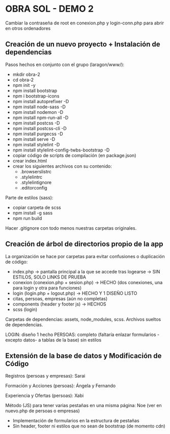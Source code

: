 # OBRA SOL - DEMO 2

Cambiar la contraseña de root en conexion.php y login-conn.php para abrir en otros ordenadores

## Creación de un nuevo proyecto + Instalación de dependencias

Pasos hechos en conjunto con el grupo (laragon/www/):

- mkdir obra-2
- cd obra-2
- npm init -y
- npm install bootstrap
- npm i bootstrap-icons
- npm install autoprefixer -D
- npm install node-sass -D
- npm install nodemon -D
- npm install npm-run-all -D
- npm install postcss -D
- npm install postcss-cli -D
- npm install purgecss -D
- npm install serve -D
- npm install stylelint -D
- npm install stylelint-config-twbs-bootstrap -D
- copiar código de scripts de compilación (en package.json)
- crear index.html
- crear los siguientes archivos con su contenido:
  - .browserslistrc
  - .stylelintrc
  - .stylelintignore
  - .editorconfig

Parte de estilos (sass):

- copiar carpeta de scss
- npm install -g sass
- npm run build

Hacer .gitignore con todo menos nuestras carpetas originales.

## Creación de árbol de directorios propio de la app

La organización se hace por carpetas para evitar confusiones o duplicación de código:

- index.php -> pantalla principal a la que se accede tras logearse -> SIN ESTILOS, SOLO LINKS DE PRUEBA
- conexion (conexion.php + sesion.php) -> HECHO (dos conexiones, una para login y otra para funciones)
- login (login.php + logout.php) -> HECHO Y 1 DISEÑO LISTO
- citas, persoas, empresas (aún no completas)
- components (header y footer js) -> HECHOS
- scss (login)

Carpetas de dependencias: assets, node_modules, scss.
Archivos sueltos de dependencias.

LOGIN: diseño 1 hecho
PERSOAS: completo (faltaría enlazar formularios -excepto datos- a tablas de la base) sin estilos

## Extensión de la base de datos y Modificación de Código

Registros (persoas y empresas): Sarai

Formación y Acciones (persoas): Ángela y Fernando

Experiencia y Ofertas (persoas): Xabi

Método (JS) para tener varias pestañas en una misma página: Noe (ver en nuevo.php de persoas o empresas)

- Implementación de formularios en la estructura de pestañas
- Sin header, footer ni estilos que no sean de bootstrap (de momento cdn)
